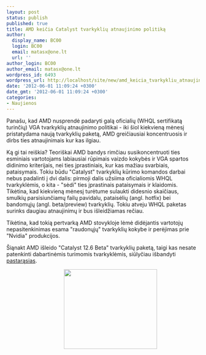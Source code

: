 ```yaml
---
layout: post
status: publish
published: true
title: AMD keičia Catalyst tvarkyklių atnaujinimo politiką
author:
  display_name: BC00
  login: BC00
  email: matasx@one.lt
  url: ''
author_login: BC00
author_email: matasx@one.lt
wordpress_id: 6493
wordpress_url: http://localhost/site/new/amd_keicia_tvarkykliu_atnaujinimo_politika/
date: '2012-06-01 11:09:24 +0300'
date_gmt: '2012-06-01 11:09:24 +0300'
categories:
- Naujienos
---
```

<p>
	Pana&scaron;u, kad AMD nusprendė padaryti galą oficialių (WHQL sertifikatą turinčių) VGA tvarkyklių atnaujinimo politikai - iki &scaron;iol kiekvieną mėnesį pristatydama naują tvarkyklių paketą, AMD greičiausiai koncentruosis ir dirbs ties atnaujinimais kur kas ilgiau.</p>
<p>
	Ką gi tai rei&scaron;kia? Teori&scaron;kai AMD bandys rimčiau susikoncentruoti ties esminiais vartotojams labiausiai rūpimais vaizdo kokybės ir VGA spartos didinimo kriterijais, nei ties įprastiniais, kur kas mažiau svarbiais, pataisymais. Tokiu būdu &quot;Catalyst&quot; tvarkyklių kūrimo komandos darbai nebus padalinti į dvi dalis: pirmoji dalis užsiima oficialiomis WHQL tvarkyklėmis, o kita - &quot;sėdi&quot; ties įprastinais pataisymais ir klaidomis. Tikėtina, kad kiekvieną mėnesį turėtume sulaukti didesnio skaičiaus, smulkių parsisiunčiamų failų pavidalu, pataisėlių (angl. hotfix) bei bandomųjų (angl. beta/preview) tvarkyklių. Tokiu atveju WHQL paketas surinks daugiau atnaujinimų ir bus i&scaron;leidžiamas rečiau.</p>
<p>
	Tikėtina, kad tokią pertvarką AMD stovykloje lėmė didėjantis vartotojų nepasitenkinimas esama &quot;raudonųjų&quot; tvarkyklių kokybe ir perėjimas prie &quot;Nvidia&quot; produkcijos.</p>
<p>
	&Scaron;iąnakt AMD i&scaron;leido &quot;Catalyst 12.6 Beta&quot; tvarkyklių paketą, taigi kas nesate patenkinti dabartinėmis turimomis tvarkyklėmis, siūlyčiau i&scaron;bandyti <a href="http://support.amd.com/us/kbarticles/Pages/AMDCatalyst126beta.aspx">pastarąsias</a>.</p>
<p>
	&nbsp;&nbsp;&nbsp;&nbsp;&nbsp;&nbsp;&nbsp;&nbsp;&nbsp;&nbsp;&nbsp;&nbsp;&nbsp;&nbsp;&nbsp;&nbsp;&nbsp;&nbsp;&nbsp;&nbsp;&nbsp;&nbsp;&nbsp;&nbsp;&nbsp;&nbsp;&nbsp;&nbsp;&nbsp;&nbsp;&nbsp;&nbsp;&nbsp;&nbsp;&nbsp;&nbsp;&nbsp; <img alt="" src="http://technews.lt/userfiles/catalyst.jpg" style="width: 243px; height: 208px;" /></p>
